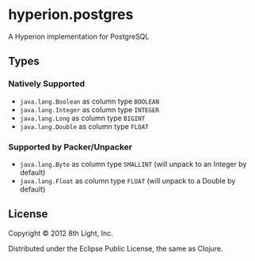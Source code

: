 hyperion.postgres
============

A Hyperion implementation for PostgreSQL

## Types

### Natively Supported

* `java.lang.Boolean` as column type `BOOLEAN`
* `java.lang.Integer` as column type `INTEGER`
* `java.lang.Long` as column type `BIGINT`
* `java.lang.Double` as column type `FLOAT`

### Supported by Packer/Unpacker

* `java.lang.Byte` as column type `SMALLINT` (will unpack to an Integer by default)
* `java.lang.Float` as column type `FLOAT` (will unpack to a Double by default)

## License

Copyright © 2012 8th Light, Inc.

Distributed under the Eclipse Public License, the same as Clojure.

